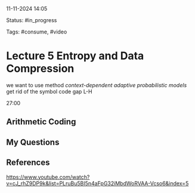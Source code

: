 

11-11-2024 14:05

Status: #in_progress

Tags: #consume, #video

# Lecture 5 Entropy and Data Compression



we want to use method *context-dependent adaptive probabilistic models*
get rid of the symbol code gap L-H

27:00

## Arithmetic Coding

  
## My Questions


## References

https://www.youtube.com/watch?v=cJ_rhZ9DP9k&list=PLruBu5BI5n4aFpG32iMbdWoRVAA-Vcso6&index=5
